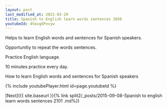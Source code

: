 ```yaml
---
layout: post
last_modified_at: 2021-03-29
title: Spanish to English learn words sentences 2056 
youtubeId: 4VaxgXPvvyw
---
```

 
 
Helps to learn English words and sentences for Spanish speakers.

Opportunitiy to repeat the words sentences. 

Practice English language. 
 
10 minutes practice every day. 
 
How to learn English words and sentences for Spanish speakers 
 
{% include youtubePlayer.html id=page.youtubeId %}
 
 
[Next]({{ site.baseurl }}{% link  split2/_posts/2015-09-08-Spanish to english learn words sentences 2101 .md%})
 
